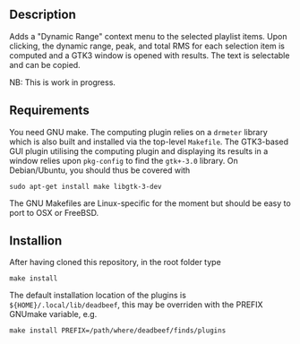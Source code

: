 ## Description
Adds a "Dynamic Range" context menu to the selected playlist items.
Upon clicking, the dynamic range, peak, and total RMS for each selection
item is computed and a GTK3 window is opened with results. The text is selectable and can be copied.

NB: This is work in progress.

## Requirements
You need GNU make. The computing plugin relies on a `drmeter` library which is also built and
installed via the top-level `Makefile`. The GTK3-based GUI plugin utilising the computing plugin and displaying its results in a window relies upon `pkg-config` to find
the `gtk+-3.0` library. On Debian/Ubuntu, you should thus be covered with
```
sudo apt-get install make libgtk-3-dev
```
The GNU Makefiles are Linux-specific for the moment but should be easy to port
to OSX or FreeBSD.

## Installion
After having cloned this repository, in the root folder type
```
make install
```
The default installation location of the plugins is
`${HOME}/.local/lib/deadbeef`, this may be overriden with the PREFIX GNUmake
variable, e.g.
```
make install PREFIX=/path/where/deadbeef/finds/plugins
```
